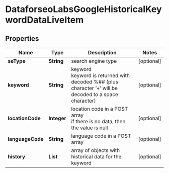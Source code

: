 # DataforseoLabsGoogleHistoricalKeywordDataLiveItem


## Properties

| Name | Type | Description | Notes |
|------------ | ------------- | ------------- | -------------|
**seType** | **String** | search engine type |[optional]|
**keyword** | **String** | keyword<br>keyword is returned with decoded %## (plus character ‘+’ will be decoded to a space character) |[optional]|
**locationCode** | **Integer** | location code in a POST array<br>if there is no data, then the value is null |[optional]|
**languageCode** | **String** | language code in a POST array |[optional]|
**history** | **List<History>** | array of objects with historical data for the keyword |[optional]|